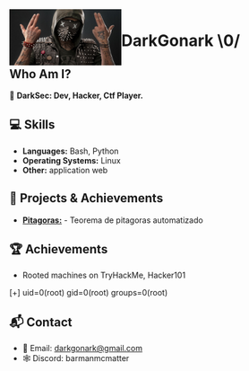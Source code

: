 <img src="https://github.com/Gonark/DarkGonark/blob/main/z6ia6LxLhDKM62yiQwvEm3-1200-80.jpg" align="left" width="200" height="100" >

# DarkGonark \0/

##                                 **Who Am I?**

👤 **DarkSec: Dev, Hacker, Ctf Player.**

## **💻 Skills**

- **Languages:** Bash, Python
- **Operating Systems:** Linux
- **Other:** application web

## **🚀 Projects & Achievements**

- **[Pitagoras:](https://github.com/Gonark/Teorema_de_pitagoras)** - Teorema de pitagoras automatizado

## **🏆 Achievements**

- Rooted machines on TryHackMe, Hacker101

 [+] uid=0(root) gid=0(root) groups=0(root)

## **📬 Contact**

- 📧 Email: darkgonark@gmail.com
- 🕸️ Discord: barmanmcmatter
